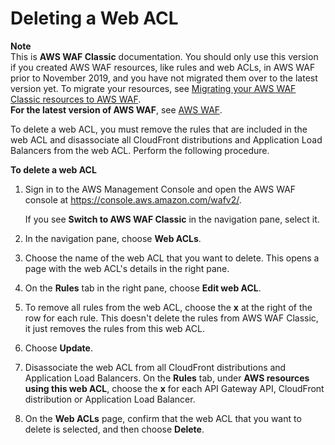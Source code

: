 # Deleting a Web ACL<a name="classic-web-acl-deleting"></a>

**Note**  
This is **AWS WAF Classic** documentation\. You should only use this version if you created AWS WAF resources, like rules and web ACLs, in AWS WAF prior to November 2019, and you have not migrated them over to the latest version yet\. To migrate your resources, see [Migrating your AWS WAF Classic resources to AWS WAF](waf-migrating-from-classic.md)\.  
**For the latest version of AWS WAF**, see [AWS WAF](waf-chapter.md)\. 

To delete a web ACL, you must remove the rules that are included in the web ACL and disassociate all CloudFront distributions and Application Load Balancers from the web ACL\. Perform the following procedure\.<a name="classic-web-acl-deleting-procedure"></a>

**To delete a web ACL**

1. Sign in to the AWS Management Console and open the AWS WAF console at [https://console\.aws\.amazon\.com/wafv2/](https://console.aws.amazon.com/wafv2/)\. 

   If you see **Switch to AWS WAF Classic** in the navigation pane, select it\.

1. In the navigation pane, choose **Web ACLs**\.

1. Choose the name of the web ACL that you want to delete\. This opens a page with the web ACL's details in the right pane\.

1. On the **Rules** tab in the right pane, choose **Edit web ACL**\.

1. To remove all rules from the web ACL, choose the **x** at the right of the row for each rule\. This doesn't delete the rules from AWS WAF Classic, it just removes the rules from this web ACL\.

1. Choose **Update**\.

1. Disassociate the web ACL from all CloudFront distributions and Application Load Balancers\. On the **Rules** tab, under **AWS resources using this web ACL**, choose the **x** for each API Gateway API, CloudFront distribution or Application Load Balancer\.

1. On the **Web ACLs** page, confirm that the web ACL that you want to delete is selected, and then choose **Delete**\.
